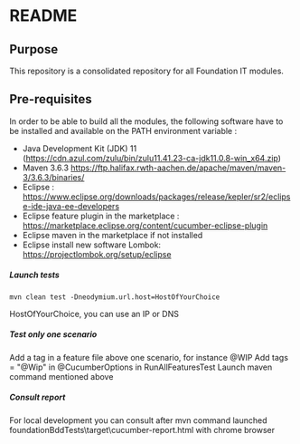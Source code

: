 # README 

## Purpose
This repository is a consolidated repository for all Foundation IT modules.

## Pre-requisites

In order to be able to build all the modules, the following software have to be installed and available on the PATH environment variable :
* Java Development Kit (JDK) 11 (https://cdn.azul.com/zulu/bin/zulu11.41.23-ca-jdk11.0.8-win_x64.zip)
* Maven 3.6.3 https://ftp.halifax.rwth-aachen.de/apache/maven/maven-3/3.6.3/binaries/
* Eclipse : https://www.eclipse.org/downloads/packages/release/kepler/sr2/eclipse-ide-java-ee-developers
* Eclipse feature plugin in the marketplace : https://marketplace.eclipse.org/content/cucumber-eclipse-plugin
* Eclipse maven in the marketplace if not installed
* Eclipse install new software Lombok: https://projectlombok.org/setup/eclipse


##### Launch tests

    mvn clean test -Dneodymium.url.host=HostOfYourChoice

HostOfYourChoice, you can use an IP or DNS

##### Test only one scenario

Add a tag in a feature file above one scenario, for instance @WIP
Add tags = "@Wip" in @CucumberOptions in RunAllFeaturesTest
Launch maven command mentioned above

##### Consult report

For local development you can consult after mvn command launched foundationBddTests\target\cucumber-report.html with chrome browser

